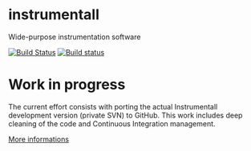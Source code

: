 # instrumentall

Wide-purpose instrumentation software

[![Build Status](https://travis-ci.org/Opticalp/instrumentall.svg?branch=develop)](https://travis-ci.org/Opticalp/instrumentall) [![Build status](https://ci.appveyor.com/api/projects/status/eeyuwnu5wc7uotng/branch/develop?svg=true)](https://ci.appveyor.com/project/Opticalp/instrumentall/branch/develop)



# Work in progress
The current effort consists with porting the actual Instrumentall development version (private SVN) to GitHub. 
This work includes deep cleaning of the code and Continuous Integration management. 

[More informations](doc/README.md)
